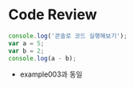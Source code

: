 # Code Review

```javascript
console.log('콘솔로 코드 실행해보기');
var a = 5;
var b = 2;
console.log(a - b);
```

* example003과 동일
 
